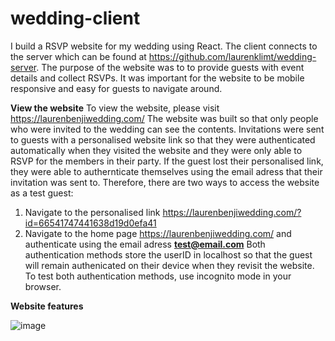 # wedding-client
I build a RSVP website for my wedding using React. The client connects to the server which can be found at https://github.com/laurenklimt/wedding-server.
The purpose of the website was to to provide guests with event details and collect RSVPs. It was important for the website to be mobile responsive and easy for guests to navigate around.

__View the website__
To view the website, please visit https://laurenbenjiwedding.com/
The website was built so that only people who were invited to the wedding can see the contents. Invitations were sent to guests with a personalised website link so that they were authenticated automatically when they visited the website and they were only able to RSVP for the members in their party. If the guest lost their personalised link, they were able to authernticate themselves using the email adress that their invitation was sent to.
Therefore, there are two ways to access the website as a test guest:
  1. Navigate to the personalised link https://laurenbenjiwedding.com/?id=66541747441638d19d0efa41
  2. Navigate to the home page https://laurenbenjiwedding.com/ and authenticate using the email adress **test@email.com**
Both authentication methods store the userID in localhost so that the guest will remain authenicated on their device when they revisit the website. To test both authentication methods, use incognito mode in your browser.

__Website features__

![image](https://github.com/laurenklimt/wedding-client/assets/30426876/f5d15b63-271b-4d6b-9368-f4e6014eb3b7)
